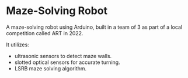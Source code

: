 # Maze-Solving Robot

A maze-solving robot using Arduino, built in a team of 3 as part of a local competition called ART in 2022.

It utilizes:
- ultrasonic sensors to detect maze walls.
- slotted optical sensors for accurate turning.
- LSRB maze solving algorithm. 
